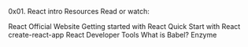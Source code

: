0x01. React intro
Resources
Read or watch:

React Official Website
Getting started with React
Quick Start with React
create-react-app
React Developer Tools
What is Babel?
Enzyme
